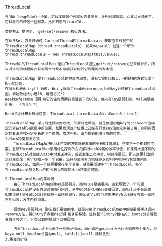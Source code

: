 ThreadLocal

	是JDK lang包中的一个类，可以保持每个线程的变量信息，做到线程隔离。在高并发场景下，可以隐式的传递一些参数。比如日志的traceId...

	类结构上 提供了， get/set/remove 核心方法。 

	在调用Set 方法时通过 CurrentThread的threadLocals 获取当前线程中的ThreadLocalMap（thread.threadLocals） 如果map=null 创建一个新的threadLocalMap
	thread.threadLocals = new ThreadLocalMap(this,value);

	Thread中的ThreadLocalMap 是由ThreadLocal通过get/set/remove方法来维护的，所以对不同的线程每次获取副本时都不可能获取到其它线程的的副本值

	ThreadLocalMap 是ThreadLocal的静态内部类, 没有实现Map接口，用独特的方式实现了Map的功能。
	存储结构是Entry[] 数组. Entry继承了WeakReference,他的key必须是ThreadLocal类型。初始数组大小是16, 增值方式*2
	WeakReference 弱引用它的生命周期只能活到下次GC前，但只有Key是弱引用，Value是强引用。 （为什么？）

	Hash寻址计算出数组位置: ThreadLocal.threadLocalHashCode & (len-1)

	ThreadLocalMap 采用线性探测的方式，所谓线性探测，就是根据初始key的hashcode值确定元素在table数组中的位置，如果发现这个位置上已经有其他key值的元素被占用，则利用固定的算法寻找一定步长的下个位置，依次判断，直至找到能够存放的位置。``````````
	1.Hash冲突解决方式
		ThreadLocalMap解决Hash冲突的方式就是简单的步长加1或减1，寻找下一个相邻的位置。显然ThreadLocalMap采用线性探测的方式解决Hash冲突的效率很低，如果有大量不同的ThreadLocal对象放入map中时发送冲突，或者发生二次冲突，则效率很低。所以这里引出的良好建议是：每个线程只存一个变量，这样的话所有的线程存放到map中的Key都是相同的ThreadLocal，如果一个线程要保存多个变量，就需要创建多个ThreadLocal，多个ThreadLocal放入Map中时会极大的增加Hash冲突的可能。

	2.ThreadLocalMap内存泄漏
		由于ThreadLocalMap的key是弱引用，而Value是强引用。这就导致了一个问题，ThreadLocal在没有外部对象强引用时，发生GC时弱引用Key会被回收，而Value不会回收，如果创建ThreadLocal的线程一直持续运行，那么这个Entry对象中的value就有可能一直得不到回收，发生内存泄露。

		既然Key是弱引用，那么我们要做的事，就是用完ThreadLocalMap中的变量后手动调用remove方法，将Entry节点和Map的引用关系移除，这样整个Entry对象在GC Roots分析后就变成不可达了，下次GC的时候就可以被回收。

		另外ThreadLocal中也做了一些防护措施，即在调用get/set方法时会遍历整个集合，将Key= null 的value设置为null, table[i]=null,移除队列
	3.集合的扩容
